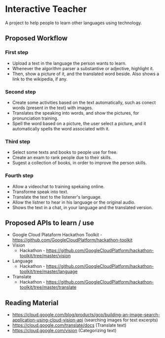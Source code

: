 # Interactive Teacher
A project to help people to learn other languages using technology.

## Proposed Workflow

### First step
- Upload a text in the language the person wants to learn.
- Whenever the algorithm parser a substantive or adjective, highlight it.
- Then, show a picture of it, and the translated word beside. Also shows a link to the wikipedia, if any.

### Second step
- Create some activities based on the text automatically, such as conect words (present in the text) with images.
- Translates the speaking into words, and show the pictures, for pronunciation training.
- Spell the word based on a picture, the user select a picture, and it automatically spells the word associated with it.

### Third step
- Select some texts and books to people use for free.
- Create an exam to rank people due to their skills.
- Sugest a collection of books, in order to improve the person skills.

### Fourth step
- Allow a videochat to training spekaing online.
- Transforme speak into text.
- Translate the text to the listener's language.
- Allow the listner to hear in his language or the original audio.
- Shows the text in a chat, in your language and the translated version.

## Proposed APIs to learn / use
- Google Cloud Plataform Hackathon Toolkit - https://github.com/GoogleCloudPlatform/hackathon-toolkit
- Vision
  - Hackathon - https://github.com/GoogleCloudPlatform/hackathon-toolkit/tree/master/vision
- Language
  - Hackathon - https://github.com/GoogleCloudPlatform/hackathon-toolkit/tree/master/language
- Translate
  - Hackathon - https://github.com/GoogleCloudPlatform/hackathon-toolkit/tree/master/translate

## Reading Material
- https://cloud.google.com/blog/products/gcp/building-an-image-search-application-using-cloud-vision-api (searching images for text excerpts)
- https://cloud.google.com/translate/docs (Translate text)
- https://cloud.google.com/vision (Categorizing text)
